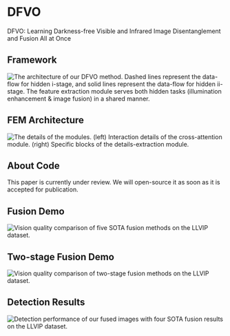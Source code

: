# DFVO
DFVO: Learning Darkness-free Visible and Infrared Image Disentanglement and Fusion All at Once
## Framework
![The architecture of our DFVO method. Dashed lines represent the data-flow for hidden i-stage, and solid lines represent the data-flow for hidden ii-stage. The feature extraction module serves both hidden tasks (illumination enhancement & image fusion) in a shared manner.]()
## FEM Architecture
![The details of the modules. (left) Interaction details of the cross-attention module. (right) Specific blocks of the details-extraction module.]()

## About Code
This paper is currently under review. We will open-source it as soon as it is accepted for publication.

## Fusion Demo
![Vision quality comparison of five SOTA fusion methods on the LLVIP dataset.]()

## Two-stage Fusion Demo
![Vision quality comparison of two-stage fusion methods on the LLVIP dataset.]()

## Detection Results
![Detection performance of our fused images with four SOTA fusion results on the LLVIP dataset.]()

